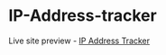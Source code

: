 # IP-Address-tracker

Live site preview - [IP Address Tracker](https://sparkly-cucurucho-86a729.netlify.app/)
